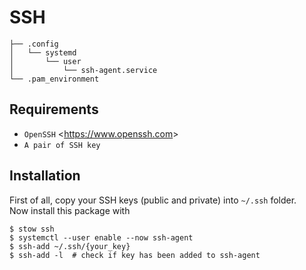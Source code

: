 # SSH
    ├── .config
    │   └── systemd
    │       └── user
    │           └── ssh-agent.service
    └── .pam_environment

## Requirements
- `OpenSSH` <<https://www.openssh.com>>
- `A pair of SSH key`

## Installation
First of all, copy your SSH keys (public and private) into `~/.ssh` folder.\
Now install this package with

    $ stow ssh
    $ systemctl --user enable --now ssh-agent
    $ ssh-add ~/.ssh/{your_key}
    $ ssh-add -l  # check if key has been added to ssh-agent
